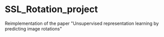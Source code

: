 # SSL_Rotation_project
Reimplementation of the paper "Unsupervised representation learning by predicting image rotations"
